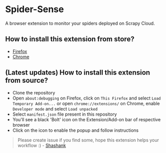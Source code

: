 # Spider-Sense
A browser extension to monitor your spiders deployed on Scrapy Cloud.

## How to install this extension from store?

- [Firefox](https://addons.mozilla.org/en-US/firefox/addon/spider-sense/)
- [Chrome](https://chrome.google.com/webstore/detail/spider-sense/gdpemckobcbpkgibfiiaeoohjccaebfj)

## (Latest updates) How to install this extension from source?

- Clone the repository
- Open `about:debugging` on Firefox, click on `This Firefox` and select `Load Temporary Add-on...`
  or open `chrome://extensions/` on Chrome, enable `Developer mode` and select `Load unpacked`
- Select `manifest.json` file present in this repository
- You'll see a black 'Bolt' icon on the Extension/Add-on bar of respective browser
- Click on the icon to enable the popup and follow instructions


> Please create issue if you find some, hope this extension helps your workflow :) - [Shashank](https://github.com/realslimshanky/)
